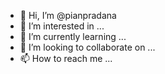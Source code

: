 - 👋 Hi, I’m @pianpradana
- 👀 I’m interested in ...
- 🌱 I’m currently learning ...
- 💞️ I’m looking to collaborate on ...
- 📫 How to reach me ...

<!---
pianpradana/pianpradana is a ✨ special ✨ repository because its `README.md` (this file) appears on your GitHub profile.
You can click the Preview link to take a look at your changes.
--->
